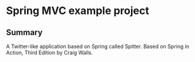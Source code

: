 Spring MVC example project
=========================================

Summary
-------
A Twitter-like application based on Spring called Spitter.
Based on Spring in Action, Third Edition by Craig Walls.